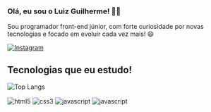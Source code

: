 

### Olá, eu sou o Luiz Guilherme! 👋🏻 
<p>Sou programador front-end júnior, com forte curiosidade por novas tecnologias e focado em evoluir cada vez mais! 😄</p>

[![Instagram](https://img.shields.io/badge/Instagram-E4405F?style=for-the-badge&logo=instagram&logoColor=white)](https://www.instagram.com/luizzguii1/)


## Tecnologias que eu estudo!

![Top Langs](https://github-readme-stats.vercel.app/api/top-langs/?username=luguidevs&layout=compact)

<div style= "display: inline_block">
<img align="center" src="https://img.shields.io/badge/HTML5-E34F26?style=for-the-badge&logo=html5&logoColor=white" alt="html5">
<img align="center" src="https://img.shields.io/badge/CSS3-1572B6?style=for-the-badge&logo=css3&logoColor=white" alt="css3">
<img align="center" src="https://img.shields.io/badge/JavaScript-F7DF1E?style=for-the-badge&logo=javascript&logoColor=black" alt="javascript">
<img align="center" src="https://img.shields.io/badge/React-20232A?style=for-the-badge&logo=react&logoColor=61DAFB" alt="javascript">
</div>
